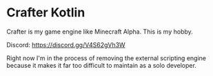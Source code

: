 # Crafter Kotlin

Crafter is my game engine like Minecraft Alpha. This is my hobby.

Discord: https://discord.gg/V4S62gVh3W

Right now I'm in the process of removing the external scripting engine because it makes it
far too difficult to maintain as a solo developer.

